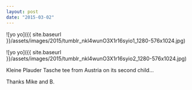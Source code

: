 ```yaml
---
layout: post
date: "2015-03-02"
---
```


![yo yo]({{ site.baseurl }}/assets/images/2015/tumblr_nkl4wunO3X1r16syio1_1280-576x1024.jpg)

![yo yo]({{ site.baseurl }}/assets/images/2015/tumblr_nkl4wunO3X1r16syio2_1280-576x1024.jpg)

Kleine Plauder Tasche tee from Austria on its second child…

Thanks Mike and B.
